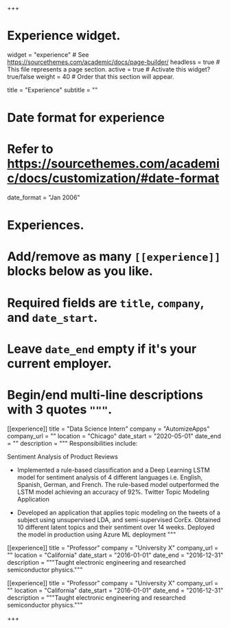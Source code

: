 +++
# Experience widget.
widget = "experience"  # See https://sourcethemes.com/academic/docs/page-builder/
headless = true  # This file represents a page section.
active = true  # Activate this widget? true/false
weight = 40  # Order that this section will appear.

title = "Experience"
subtitle = ""

# Date format for experience
#   Refer to https://sourcethemes.com/academic/docs/customization/#date-format
date_format = "Jan 2006"

# Experiences.
#   Add/remove as many `[[experience]]` blocks below as you like.
#   Required fields are `title`, `company`, and `date_start`.
#   Leave `date_end` empty if it's your current employer.
#   Begin/end multi-line descriptions with 3 quotes `"""`.
[[experience]]
title = "Data Science Intern"
  company = "AutomizeApps"
  company_url = ""
  location = "Chicago"
  date_start = "2020-05-01"
  date_end = ""
  description = """
  Responsibilities include:
  
  Sentiment Analysis of Product Reviews 
  
  *   Implemented a rule-based classification and a Deep Learning LSTM model for sentiment analysis of 4 different languages i.e. English, Spanish, German, and French. The rule-based model outperformed the LSTM model achieving an accuracy of 92%.
  Twitter Topic Modeling Application 
  
  *   Developed an application that applies topic modeling on the tweets of a subject using unsupervised LDA, and semi-supervised CorEx.  Obtained 10 different latent topics and their sentiment over 14 weeks. Deployed the model in production using Azure ML deployment 
  """

[[experience]]
  title = "Professor"
  company = "University X"
  company_url = ""
  location = "California"
  date_start = "2016-01-01"
  date_end = "2016-12-31"
  description = """Taught electronic engineering and researched semiconductor physics."""

[[experience]]
  title = "Professor"
  company = "University X"
  company_url = ""
  location = "California"
  date_start = "2016-01-01"
  date_end = "2016-12-31"
  description = """Taught electronic engineering and researched semiconductor physics."""


+++
